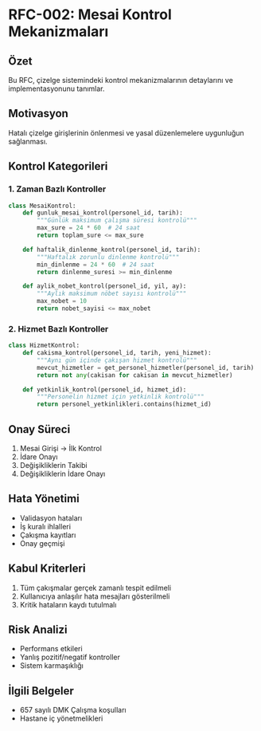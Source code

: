 # RFC-002: Mesai Kontrol Mekanizmaları

## Özet
Bu RFC, çizelge sistemindeki kontrol mekanizmalarının detaylarını ve implementasyonunu tanımlar.

## Motivasyon
Hatalı çizelge girişlerinin önlenmesi ve yasal düzenlemelere uygunluğun sağlanması.

## Kontrol Kategorileri

### 1. Zaman Bazlı Kontroller
```python
class MesaiKontrol:
    def gunluk_mesai_kontrol(personel_id, tarih):
        """Günlük maksimum çalışma süresi kontrolü"""
        max_sure = 24 * 60  # 24 saat
        return toplam_sure <= max_sure

    def haftalik_dinlenme_kontrol(personel_id, tarih):
        """Haftalık zorunlu dinlenme kontrolü"""
        min_dinlenme = 24 * 60  # 24 saat
        return dinlenme_suresi >= min_dinlenme

    def aylik_nobet_kontrol(personel_id, yil, ay):
        """Aylık maksimum nöbet sayısı kontrolü"""
        max_nobet = 10
        return nobet_sayisi <= max_nobet
```

### 2. Hizmet Bazlı Kontroller
```python
class HizmetKontrol:
    def cakisma_kontrol(personel_id, tarih, yeni_hizmet):
        """Aynı gün içinde çakışan hizmet kontrolü"""
        mevcut_hizmetler = get_personel_hizmetler(personel_id, tarih)
        return not any(cakisan for cakisan in mevcut_hizmetler)

    def yetkinlik_kontrol(personel_id, hizmet_id):
        """Personelin hizmet için yetkinlik kontrolü"""
        return personel_yetkinlikleri.contains(hizmet_id)
```

## Onay Süreci
1. Mesai Girişi -> İlk Kontrol
2. İdare Onayı
3. Değişikliklerin Takibi
4. Değişikliklerin İdare Onayı

## Hata Yönetimi
- Validasyon hataları
- İş kuralı ihlalleri
- Çakışma kayıtları
- Onay geçmişi

## Kabul Kriterleri
1. Tüm çakışmalar gerçek zamanlı tespit edilmeli
2. Kullanıcıya anlaşılır hata mesajları gösterilmeli
3. Kritik hataların kaydı tutulmalı

## Risk Analizi
- Performans etkileri
- Yanlış pozitif/negatif kontroller
- Sistem karmaşıklığı

## İlgili Belgeler
- 657 sayılı DMK Çalışma koşulları
- Hastane iç yönetmelikleri
